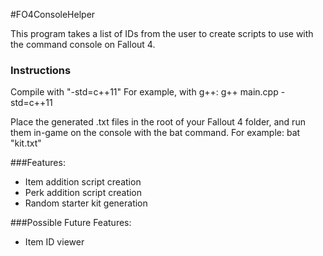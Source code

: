 #FO4ConsoleHelper

This program takes a list of IDs from the user to create scripts to use with the command console on Fallout 4.

### Instructions
Compile with "-std=c++11"
For example, with g++:
g++ main.cpp -std=c++11

Place the generated .txt files in the root of your Fallout 4 folder, and run them in-game on the console with the bat command.
For example:
bat "kit.txt"

###Features:

- Item addition script creation
- Perk addition script creation
- Random starter kit generation

###Possible Future Features:

- Item ID viewer
